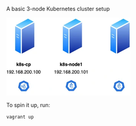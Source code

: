 A basic 3-node Kubernetes cluster setup


![alt text](https://github.com/dmitkov28/kubernetes/blob/basic-cluster/setup.webp?raw=true)


To spin it up, run:
```
vagrant up
```
